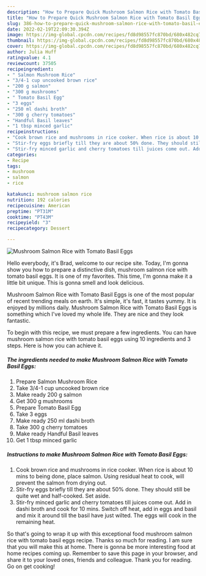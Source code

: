 ```yaml
---
description: "How to Prepare Quick Mushroom Salmon Rice with Tomato Basil Eggs"
title: "How to Prepare Quick Mushroom Salmon Rice with Tomato Basil Eggs"
slug: 386-how-to-prepare-quick-mushroom-salmon-rice-with-tomato-basil-eggs
date: 2022-02-19T22:09:30.394Z
image: https://img-global.cpcdn.com/recipes/fd8d98557fc870bd/680x482cq70/mushroom-salmon-rice-with-tomato-basil-eggs-recipe-main-photo.jpg
thumbnail: https://img-global.cpcdn.com/recipes/fd8d98557fc870bd/680x482cq70/mushroom-salmon-rice-with-tomato-basil-eggs-recipe-main-photo.jpg
cover: https://img-global.cpcdn.com/recipes/fd8d98557fc870bd/680x482cq70/mushroom-salmon-rice-with-tomato-basil-eggs-recipe-main-photo.jpg
author: Julia Huff
ratingvalue: 4.1
reviewcount: 37505
recipeingredient:
- " Salmon Mushroom Rice"
- "3/4-1 cup uncooked brown rice"
- "200 g salmon"
- "300 g mushrooms"
- " Tomato Basil Egg"
- "3 eggs"
- "250 ml dashi broth"
- "300 g cherry tomatoes"
- "Handful Basil leaves"
- "1 tbsp minced garlic"
recipeinstructions:
- "Cook brown rice and mushrooms in rice cooker. When rice is about 10 mins to being done, place salmon. Using residual heat to cook, will prevent the salmon from drying out."
- "Stir-fry eggs briefly till they are about 50% done. They should still be quite wet and half-cooked. Set aside."
- "Stir-fry minced garlic and cherry tomatoes till juices come out. Add in dashi broth and cook for 10 mins. Switch off heat, add in eggs and basil and mix it around till the basil have just wilted. The eggs will cook in the remaining heat."
categories:
- Recipe
tags:
- mushroom
- salmon
- rice

katakunci: mushroom salmon rice 
nutrition: 192 calories
recipecuisine: American
preptime: "PT31M"
cooktime: "PT43M"
recipeyield: "3"
recipecategory: Dessert

---
```



![Mushroom Salmon Rice with Tomato Basil Eggs](https://img-global.cpcdn.com/recipes/fd8d98557fc870bd/680x482cq70/mushroom-salmon-rice-with-tomato-basil-eggs-recipe-main-photo.jpg)

Hello everybody, it's Brad, welcome to our recipe site. Today, I'm gonna show you how to prepare a distinctive dish, mushroom salmon rice with tomato basil eggs. It is one of my favorites. This time, I'm gonna make it a little bit unique. This is gonna smell and look delicious.



Mushroom Salmon Rice with Tomato Basil Eggs is one of the most popular of recent trending meals on earth. It's simple, it's fast, it tastes yummy. It is enjoyed by millions daily. Mushroom Salmon Rice with Tomato Basil Eggs is something which I've loved my whole life. They are nice and they look fantastic.


To begin with this recipe, we must prepare a few ingredients. You can have mushroom salmon rice with tomato basil eggs using 10 ingredients and 3 steps. Here is how you can achieve it.

<!--inarticleads1-->

##### The ingredients needed to make Mushroom Salmon Rice with Tomato Basil Eggs:

1. Prepare  Salmon Mushroom Rice
1. Take 3/4-1 cup uncooked brown rice
1. Make ready 200 g salmon
1. Get 300 g mushrooms
1. Prepare  Tomato Basil Egg
1. Take 3 eggs
1. Make ready 250 ml dashi broth
1. Take 300 g cherry tomatoes
1. Make ready Handful Basil leaves
1. Get 1 tbsp minced garlic




<!--inarticleads2-->

##### Instructions to make Mushroom Salmon Rice with Tomato Basil Eggs:

1. Cook brown rice and mushrooms in rice cooker. When rice is about 10 mins to being done, place salmon. Using residual heat to cook, will prevent the salmon from drying out.
1. Stir-fry eggs briefly till they are about 50% done. They should still be quite wet and half-cooked. Set aside.
1. Stir-fry minced garlic and cherry tomatoes till juices come out. Add in dashi broth and cook for 10 mins. Switch off heat, add in eggs and basil and mix it around till the basil have just wilted. The eggs will cook in the remaining heat.




So that's going to wrap it up with this exceptional food mushroom salmon rice with tomato basil eggs recipe. Thanks so much for reading. I am sure that you will make this at home. There is gonna be more interesting food at home recipes coming up. Remember to save this page in your browser, and share it to your loved ones, friends and colleague. Thank you for reading. Go on get cooking!
